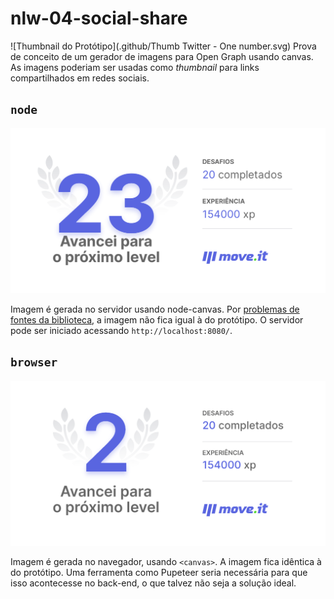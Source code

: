 # nlw-04-social-share
![Thumbnail do Protótipo](.github/Thumb Twitter - One number.svg)
Prova de conceito de um gerador de imagens para Open Graph usando canvas.
As imagens poderiam ser usadas como _thumbnail_ para links compartilhados em redes sociais.

## `node`
![Thumbnail feita pelo node-canvas](.github/node-canvas.png)

Imagem é gerada no servidor usando node-canvas. Por [problemas de fontes da biblioteca](https://github.com/Automattic/node-canvas/issues/331), a imagem não fica igual à do protótipo.
O servidor pode ser iniciado acessando `http://localhost:8080/`.

## `browser`
![Thumbnail feita no navegador](.github/browser-canvas.png)

Imagem é gerada no navegador, usando `<canvas>`. A imagem fica idêntica à do protótipo. Uma ferramenta como Pupeteer seria necessária para que isso acontecesse no back-end, o que talvez não seja a solução ideal.
